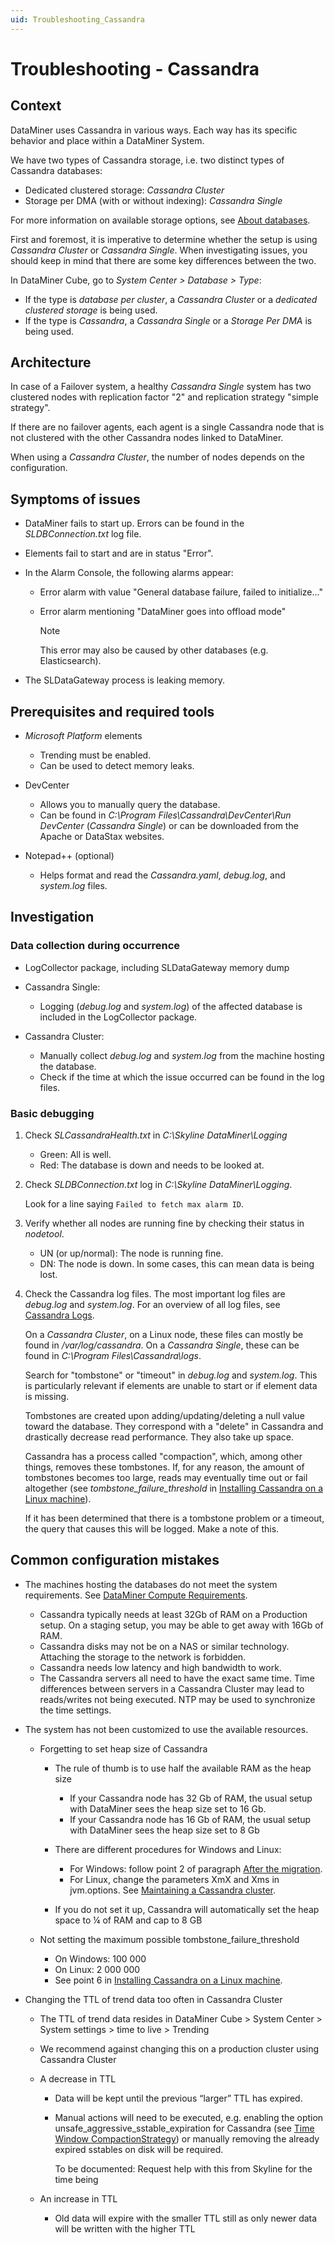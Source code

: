 ```yaml
---
uid: Troubleshooting_Cassandra
---
```


# Troubleshooting - Cassandra

## Context

DataMiner uses Cassandra in various ways. Each way has its specific behavior and place within a DataMiner System.

We have two types of Cassandra storage, i.e. two distinct types of Cassandra databases:

- Dedicated clustered storage: *Cassandra Cluster*
- Storage per DMA (with or without indexing): *Cassandra Single*

For more information on available storage options, see [About databases](xref:Databases_about).

First and foremost, it is imperative to determine whether the setup is using *Cassandra Cluster* or *Cassandra Single*. When investigating issues, you should keep in mind that there are some key differences between the two.

In DataMiner Cube, go to *System Center > Database > Type*:

- If the type is *database per cluster*, a *Cassandra Cluster* or a *dedicated clustered storage* is being used.
- If the type is *Cassandra*, a *Cassandra Single* or a *Storage Per DMA* is being used.

## Architecture

In case of a Failover system, a healthy *Cassandra Single* system has two clustered nodes with replication factor "2" and replication strategy "simple strategy".

If there are no failover agents, each agent is a single Cassandra node that is not clustered with the other Cassandra nodes linked to DataMiner.

When using a *Cassandra Cluster*, the number of nodes depends on the configuration.

## Symptoms of issues

- DataMiner fails to start up. Errors can be found in the *SLDBConnection.txt* log file.

- Elements fail to start and are in status "Error".

- In the Alarm Console, the following alarms appear:

  - Error alarm with value "General database failure, failed to initialize..."
  - Error alarm mentioning "DataMiner goes into offload mode"

    > [!NOTE]
    > This error may also be caused by other databases (e.g. Elasticsearch).

- The SLDataGateway process is leaking memory.

## Prerequisites and required tools

- *Microsoft Platform* elements

  - Trending must be enabled.
  - Can be used to detect memory leaks.

- DevCenter

  - Allows you to manually query the database.
  - Can be found in *C:\\Program Files\\Cassandra\\DevCenter\\Run DevCenter* (*Cassandra Single*) or can be downloaded from the Apache or DataStax websites.

- Notepad++ (optional)

  - Helps format and read the *Cassandra.yaml*, *debug.log*, and *system.log* files.

## Investigation

### Data collection during occurrence

- LogCollector package, including SLDataGateway memory dump

- Cassandra Single:

  - Logging (*debug.log* and *system.log*) of the affected database is included in the LogCollector package.

- Cassandra Cluster:

  - Manually collect *debug.log* and *system.log* from the machine hosting the database.
  - Check if the time at which the issue occurred can be found in the log files.

### Basic debugging

1. Check *SLCassandraHealth.txt* in *C:\\Skyline DataMiner\\Logging*

   - Green: All is well.
   - Red: The database is down and needs to be looked at.

1. Check *SLDBConnection.txt* log in *C:\\Skyline DataMiner\\Logging*.

   Look for a line saying `Failed to fetch max alarm ID`.

1. Verify whether all nodes are running fine by checking their status in *nodetool*.

   - UN (or up/normal): The node is running fine.
   - DN: The node is down. In some cases, this can mean data is being lost.

1. Check the Cassandra log files. The most important log files are *debug.log* and *system.log*. For an overview of all log files, see [Cassandra Logs](https://cassandra.apache.org/doc/latest/cassandra/troubleshooting/reading_logs.html).

   On a *Cassandra Cluster*, on a Linux node, these files can mostly be found in */var/log/cassandra*. On a *Cassandra Single*, these can be found in *C:\Program Files\Cassandra\logs*.

   Search for "tombstone" or "timeout" in *debug.log* and *system.log*. This is particularly relevant if elements are unable to start or if element data is missing.

   Tombstones are created upon adding/updating/deleting a null value toward the database. They correspond with a "delete" in Cassandra and drastically decrease read performance. They also take up space.

   Cassandra has a process called "compaction", which, among other things, removes these tombstones. If, for any reason, the amount of tombstones becomes too large, reads may eventually time out or fail altogether (see *tombstone_failure_threshold* in [Installing Cassandra on a Linux machine](xref:Installing_Cassandra)).

   If it has been determined that there is a tombstone problem or a timeout, the query that causes this will be logged. Make a note of this.

## Common configuration mistakes

- The machines hosting the databases do not meet the system requirements. See [DataMiner Compute Requirements](xref:DataMiner_Compute_Requirements).

  - Cassandra typically needs at least 32Gb of RAM on a Production setup. On a staging setup, you may be able to get away with 16Gb of RAM.
  - Cassandra disks may not be on a NAS or similar technology. Attaching the storage to the network is forbidden.
  - Cassandra needs low latency and high bandwidth to work.
  - The Cassandra servers all need to have the exact same time. Time differences between servers in a Cassandra Cluster may lead to reads/writes not being executed. NTP may be used to synchronize the time settings.

- The system has not been customized to use the available resources.

  - Forgetting to set heap size of Cassandra
  
    - The rule of thumb is to use half the available RAM as the heap size

      - If your Cassandra node has 32 Gb of RAM, the usual setup with DataMiner sees the heap size set to 16 Gb.
      - If your Cassandra node has 16 Gb of RAM, the usual setup with DataMiner sees the heap size set to 8 Gb

    - There are different procedures for Windows and Linux:

      - For Windows: follow point 2 of paragraph [After the migration](xref:Migrating_the_general_database_to_Cassandra#after-the-migration).
      - For Linux, change the parameters XmX and Xms in jvm.options. See [Maintaining a Cassandra cluster](xref:Maintain_Cassandra_Cluster#setting-the-heap-space).

    - If you do not set it up, Cassandra will automatically set the heap space to ¼ of RAM and cap to 8 GB
  
  - Not setting the maximum possible tombstone_failure_threshold
  
    - On Windows: 100 000
    - On Linux: 2 000 000
    - See point 6 in [Installing Cassandra on a Linux machine](xref:Installing_Cassandra).

- Changing the TTL of trend data too often in Cassandra Cluster

  - The TTL of trend data resides in DataMiner Cube > System Center > System settings > time to live > Trending
  - We recommend against changing this on a production cluster using Cassandra Cluster
  - A decrease in TTL

    - Data will be kept until the previous “larger” TTL has expired.
    - Manual actions will need to be executed, e.g. enabling the option unsafe_aggressive_sstable_expiration for Cassandra (see [Time Window CompactionStrategy](https://cassandra.apache.org/doc/stable/cassandra/operating/compaction/twcs.html)) or manually removing the already expired sstables on disk will be required.

      To be documented: Request help with this from Skyline for the time being

  - An increase in TTL

    - Old data will expire with the smaller TTL still as only newer data will be written with the higher TTL
